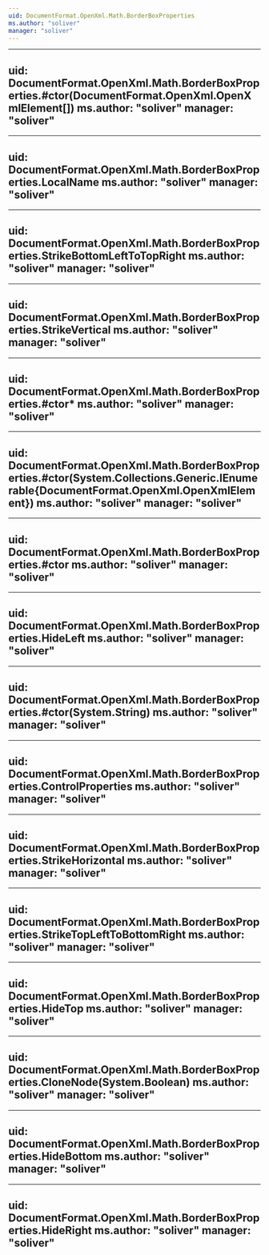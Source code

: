 ```yaml
---
uid: DocumentFormat.OpenXml.Math.BorderBoxProperties
ms.author: "soliver"
manager: "soliver"
---
```


---
uid: DocumentFormat.OpenXml.Math.BorderBoxProperties.#ctor(DocumentFormat.OpenXml.OpenXmlElement[])
ms.author: "soliver"
manager: "soliver"
---

---
uid: DocumentFormat.OpenXml.Math.BorderBoxProperties.LocalName
ms.author: "soliver"
manager: "soliver"
---

---
uid: DocumentFormat.OpenXml.Math.BorderBoxProperties.StrikeBottomLeftToTopRight
ms.author: "soliver"
manager: "soliver"
---

---
uid: DocumentFormat.OpenXml.Math.BorderBoxProperties.StrikeVertical
ms.author: "soliver"
manager: "soliver"
---

---
uid: DocumentFormat.OpenXml.Math.BorderBoxProperties.#ctor*
ms.author: "soliver"
manager: "soliver"
---

---
uid: DocumentFormat.OpenXml.Math.BorderBoxProperties.#ctor(System.Collections.Generic.IEnumerable{DocumentFormat.OpenXml.OpenXmlElement})
ms.author: "soliver"
manager: "soliver"
---

---
uid: DocumentFormat.OpenXml.Math.BorderBoxProperties.#ctor
ms.author: "soliver"
manager: "soliver"
---

---
uid: DocumentFormat.OpenXml.Math.BorderBoxProperties.HideLeft
ms.author: "soliver"
manager: "soliver"
---

---
uid: DocumentFormat.OpenXml.Math.BorderBoxProperties.#ctor(System.String)
ms.author: "soliver"
manager: "soliver"
---

---
uid: DocumentFormat.OpenXml.Math.BorderBoxProperties.ControlProperties
ms.author: "soliver"
manager: "soliver"
---

---
uid: DocumentFormat.OpenXml.Math.BorderBoxProperties.StrikeHorizontal
ms.author: "soliver"
manager: "soliver"
---

---
uid: DocumentFormat.OpenXml.Math.BorderBoxProperties.StrikeTopLeftToBottomRight
ms.author: "soliver"
manager: "soliver"
---

---
uid: DocumentFormat.OpenXml.Math.BorderBoxProperties.HideTop
ms.author: "soliver"
manager: "soliver"
---

---
uid: DocumentFormat.OpenXml.Math.BorderBoxProperties.CloneNode(System.Boolean)
ms.author: "soliver"
manager: "soliver"
---

---
uid: DocumentFormat.OpenXml.Math.BorderBoxProperties.HideBottom
ms.author: "soliver"
manager: "soliver"
---

---
uid: DocumentFormat.OpenXml.Math.BorderBoxProperties.HideRight
ms.author: "soliver"
manager: "soliver"
---
